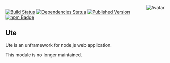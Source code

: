 <img align="right" src="https://raw.github.com/cliffano/ute/master/avatar.jpg" alt="Avatar"/>

[![Build Status](https://secure.travis-ci.org/cliffano/ute.png?branch=master)](http://travis-ci.org/cliffano/ute)
[![Dependencies Status](https://david-dm.org/cliffano/ute.png)](http://david-dm.org/cliffano/ute)
[![Published Version](https://badge.fury.io/js/ute.png)](http://badge.fury.io/js/ute)
<br/>
[![npm Badge](https://nodei.co/npm/ute.png)](http://npmjs.org/package/ute)

Ute
---

Ute is an unframework for node.js web application.

This module is no longer maintained.